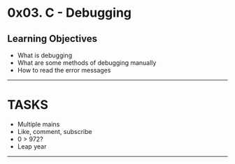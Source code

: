 # 0x03. C - Debugging
## Learning Objectives
- What is debugging
- What are some methods of debugging manually
- How to read the error messages
---
# TASKS
-  Multiple mains
-  Like, comment, subscribe
-  0 > 972?
-  Leap year
---
